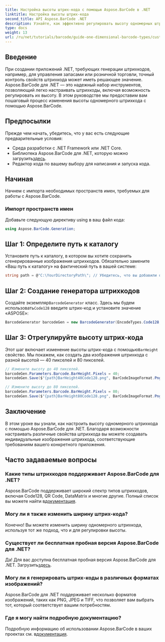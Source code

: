 ```yaml
---
title: Настройка высоты штрих-кода с помощью Aspose.BarCode в .NET
linktitle: Настройка высоты штрих-кода
second_title: API Aspose.BarCode .NET
description: Узнайте, как эффективно регулировать высоту одномерных штрихкодов в ваших .NET-приложениях с помощью Aspose.BarCode. Этот всеобъемлющий учебник содержит понятные примеры.
type: docs
weight: 13
url: /ru/net/tutorials/barcode/guide-one-dimensional-barcode-types/customizing-barcode-height/
---
```

## Введение

При создании приложений .NET, требующих генерации штрихкодов, например, для управления запасами или розничной торговли, точный контроль свойств штрихкода может иметь решающее значение. Aspose.BarCode для .NET — это надежный набор инструментов, позволяющий легко настраивать штрихкоды, включая возможность регулировать их высоту. В этом руководстве мы предоставим вам пошаговый процесс изменения высоты одномерного штрихкода с помощью Aspose.BarCode.

## Предпосылки

Прежде чем начать, убедитесь, что у вас есть следующие предварительные условия:

- Среда разработки с .NET Framework или .NET Core.
-  Библиотека Aspose.BarCode для .NET, которую можно загрузить[здесь](https://releases.aspose.com/barcode/net/).
- Редактор кода по вашему выбору для написания и запуска кода.

## Начиная

Начнем с импорта необходимых пространств имен, требуемых для работы с Aspose.BarCode.

### Импорт пространств имен

Добавьте следующую директиву using в ваш файл кода:

```csharp
using Aspose.BarCode.Generation;
```

## Шаг 1: Определите путь к каталогу

Установите путь к каталогу, в котором вы хотите сохранить сгенерированные изображения штрихкодов. Обязательно замените «Ваш путь к каталогу» на фактический путь в вашей системе:

```csharp
string path = @"C:\YourDirectoryPath\"; // Убедитесь, что вы добавили обратную косую черту в конце.
```

## Шаг 2: Создание генератора штрихкодов

 Создайте экземпляр`BarcodeGenerator` класс. Здесь мы будем использовать`Code128` введите штрих-код и установите значение «ASPOSE»:

```csharp
BarcodeGenerator barcodeGen = new BarcodeGenerator(EncodeTypes.Code128, "ASPOSE");
```

## Шаг 3: Отрегулируйте высоту штрих-кода

 Этот шаг включает изменение высоты штрих-кода с помощью`BarHeight` свойство. Мы покажем, как создать два изображения штрихкода с разной высотой — 40 пикселей и 80 пикселей.

```csharp
// Измените высоту до 40 пикселей.
barcodeGen.Parameters.Barcode.BarHeight.Pixels = 40;
barcodeGen.Save($"{path}BarHeight40Code128.png", BarCodeImageFormat.Png);

// Измените высоту до 80 пикселей.
barcodeGen.Parameters.Barcode.BarHeight.Pixels = 80;
barcodeGen.Save($"{path}BarHeight80Code128.png", BarCodeImageFormat.Png);
```

## Заключение

В этом уроке вы узнали, как настроить высоту одномерного штрихкода с помощью Aspose.BarCode для .NET. Благодаря возможности настраивать различные свойства штрихкода вы можете создавать индивидуальные изображения штрихкода, соответствующие требованиям вашего конкретного приложения.

## Часто задаваемые вопросы

### Какие типы штрихкодов поддерживает Aspose.BarCode для .NET?
 Aspose.BarCode поддерживает широкий спектр типов штрихкодов, включая Code128, QR Code, DataMatrix и многие другие. Полный список вы можете найти в[документация](https://reference.aspose.com/barcode/net/).

### Могу ли я также изменить ширину штрих-кода?
Конечно! Вы можете изменить ширину одномерного штрихкода, используя тот же подход, что и для регулировки высоты.

### Существует ли бесплатная пробная версия Aspose.BarCode для .NET?
 Да! Для вас доступна бесплатная пробная версия Aspose.BarCode для .NET. Загрузить[здесь](https://releases.aspose.com/barcode/net/).

### Могу ли я генерировать штрих-коды в различных форматах изображений?
Aspose.BarCode для .NET поддерживает несколько форматов изображений, таких как PNG, JPEG и TIFF, что позволяет вам выбрать тот, который соответствует вашим потребностям.

### Где я могу найти подробную документацию?
 Подробную информацию об использовании Aspose.BarCode в ваших проектах см. в[документация](https://reference.aspose.com/barcode/net/).
